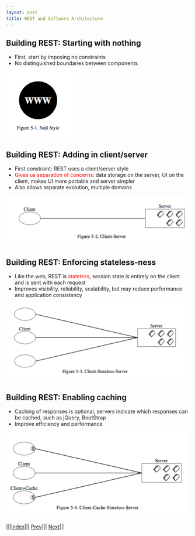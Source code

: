```yaml
---
layout: post
title: REST and Software Architecture
---
```


## Building REST: Starting with nothing

* First, start by imposing no constraints
* No distinguished boundaries between components

![](rest.png)

## Building REST: Adding in client/server
* First constraint: REST uses a client/server style
* <font color=red>Gives us separation of concerns</font>: data storage on the server, UI on the client, makes UI more portable and server simpler
* Also allows separate evolution, multiple domains

![](rest1.png)

## Building REST: Enforcing stateless-ness

* Like the web, REST is <font color=red>stateless</font>, session state is entirely on the client and is sent with each request
* Improves visibility, reliability, scalability, but may reduce performance and application consistency

![](rest2.png)

## Building REST: Enabling caching

* Caching of responses is optional, servers indicate which responses can be cached, such as jQuery, BootStrap
* Improve efficiency and performance

![](rest3.png)

|||[Index](../../)||| [Prev](../)||| [Next](../part3/)|||














